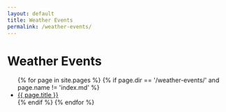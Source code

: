 ```yaml
---
layout: default
title: Weather Events
permalink: /weather-events/
---
```


<h1>Weather Events</h1>
<ul>
{% for page in site.pages %}
  {% if page.dir == '/weather-events/' and page.name != 'index.md' %}
    <li><a href="{{ page.url }}">{{ page.title }}</a></li>
  {% endif %}
{% endfor %}
</ul>
